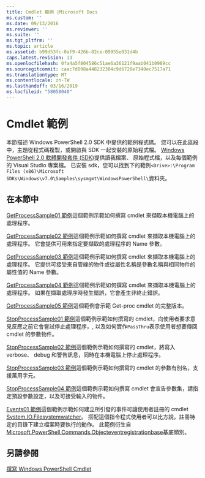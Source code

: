 ```yaml
---
title: Cmdlet 範例 |Microsoft Docs
ms.custom: ''
ms.date: 09/13/2016
ms.reviewer: ''
ms.suite: ''
ms.tgt_pltfrm: ''
ms.topic: article
ms.assetid: b99d53fc-0af9-426b-82ce-09955e031d4b
caps.latest.revision: 13
ms.openlocfilehash: 0fa4a5f804586c51ae6a36121f9aab041b0989cc
ms.sourcegitcommit: caac7d098a448232304c9d6728e7340ec7517a71
ms.translationtype: MT
ms.contentlocale: zh-TW
ms.lasthandoff: 03/16/2019
ms.locfileid: "58058040"
---
```

# <a name="cmdlet-samples"></a>Cmdlet 範例

本節描述 Windows PowerShell 2.0 SDK 中提供的範例程式碼。 您可以在此區段中，主題從程式碼複製，或開啟與 SDK 一起安裝的原始程式檔。 [Windows PowerShell 2.0 軟體開發套件 (SDK)](https://www.microsoft.com/en-us/download/details.aspx?id=2560)提供讀我檔案、 原始程式檔，以及每個範例的 Visual Studio 專案檔。 已安裝 sdk，您可以找到下的範例`<Drive>:\Program Files (x86)\Microsoft SDKs\Windows\v7.0\Samples\sysmgmt\WindowsPowerShell\`資料夾。

## <a name="in-this-section"></a>在本節中

[GetProcessSample01 範例](./getprocesssample01-sample.md)這個範例示範如何撰寫 cmdlet 來擷取本機電腦上的處理程序。

[GetProcessSample02 範例](./getprocesssample02-sample.md)這個範例示範如何撰寫 cmdlet 來擷取本機電腦上的處理程序。 它會提供可用來指定要擷取的處理程序的 Name 參數。

[GetProcessSample03 範例](./getprocesssample03-sample.md)這個範例示範如何撰寫 cmdlet 來擷取本機電腦上的處理程序。 它提供可接受來自管線的物件或從屬性名稱是參數名稱與相同物件的屬性值的 Name 參數。

[GetProcessSample04 範例](./getprocesssample04-sample.md)這個範例示範如何撰寫 cmdlet 來擷取本機電腦上的處理程序。 如果在擷取處理序時發生錯誤，它會產生非終止錯誤。

[GetProcessSample05 範例](./getprocesssample05-sample.md)這個範例會示範 Get-proc cmdlet 的完整版本。

[StopProcessSample01 範例](./stopprocesssample01-sample.md)這個範例示範如何撰寫的 cmdlet，向使用者要求意見反應之前它會嘗試停止處理程序，, 以及如何實作`PassThru`表示使用者想要傳回 cmdlet 的參數物件。

[StopProcessSample02 範例](./stopprocesssample02-sample.md)這個範例示範如何撰寫的 cmdlet，將寫入 verbose、 debug 和警告訊息，同時在本機電腦上停止處理程序。

[StopProcessSample03 範例](./stopprocesssample03-sample.md)這個範例示範如何撰寫的 cmdlet 的參數有別名，支援萬用字元。

[StopProcessSample04 範例](./stopprocesssample04-sample.md)這個範例示範如何撰寫 cmdlet 會宣告參數集，請指定預設參數設定，以及可接受輸入的物件。

[Events01 範例](./events01-sample.md)這個範例示範如何建立所引發的事件可讓使用者註冊的 cmdlet [System.IO.Filesystemwatcher](/dotnet/api/System.IO.FileSystemWatcher)。 搭配這個指令程式使用者可以比方說，註冊特定的目錄下建立檔案時要執行的動作。 此範例衍生自[Microsoft.PowerShell.Commands.Objecteventregistrationbase](/dotnet/api/Microsoft.PowerShell.Commands.ObjectEventRegistrationBase)基底類別。

## <a name="see-also"></a>另請參閱

[撰寫 Windows PowerShell Cmdlet](./writing-a-windows-powershell-cmdlet.md)
